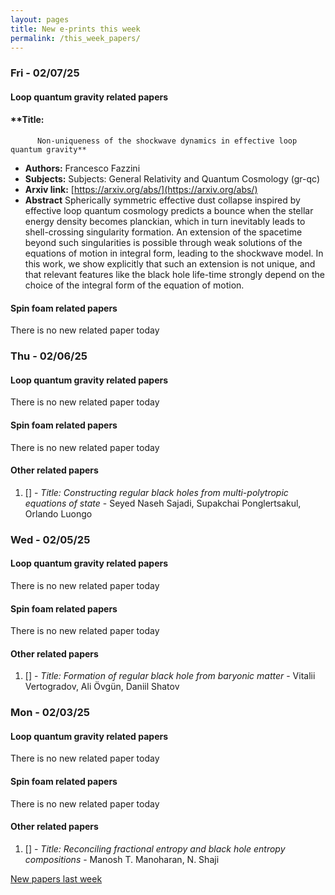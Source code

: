 ```yaml
---
layout: pages
title: New e-prints this week
permalink: /this_week_papers/
---
```




### Fri - 02/07/25

#### Loop quantum gravity related papers

#### **Title:
          Non-uniqueness of the shockwave dynamics in effective loop quantum gravity**
 - **Authors:** Francesco Fazzini
 - **Subjects:** Subjects:
General Relativity and Quantum Cosmology (gr-qc)
 - **Arxiv link:** [https://arxiv.org/abs/](https://arxiv.org/abs/)
 - **Abstract**
 Spherically symmetric effective dust collapse inspired by effective loop quantum cosmology predicts a bounce when the stellar energy density becomes planckian, which in turn inevitably leads to shell-crossing singularity formation. An extension of the spacetime beyond such singularities is possible through weak solutions of the equations of motion in integral form, leading to the shockwave model. In this work, we show explicitly that such an extension is not unique, and that relevant features like the black hole life-time strongly depend on the choice of the integral form of the equation of motion. 

#### Spin foam related papers

There is no new related paper today 

### Thu - 02/06/25

#### Loop quantum gravity related papers

There is no new related paper today 

#### Spin foam related papers

There is no new related paper today 



#### Other related papers

1. [[]](https://arxiv.org/abs/) - *Title:
          Constructing regular black holes from multi-polytropic equations of state* - Seyed Naseh Sajadi, Supakchai Ponglertsakul, Orlando Luongo



### Wed - 02/05/25

#### Loop quantum gravity related papers

There is no new related paper today 

#### Spin foam related papers

There is no new related paper today 



#### Other related papers

1. [[]](https://arxiv.org/abs/) - *Title:
          Formation of regular black hole from baryonic matter* - Vitalii Vertogradov, Ali Övgün, Daniil Shatov



### Mon - 02/03/25

#### Loop quantum gravity related papers

There is no new related paper today 

#### Spin foam related papers

There is no new related paper today 



#### Other related papers

1. [[]](https://arxiv.org/abs/) - *Title:
          Reconciling fractional entropy and black hole entropy compositions* - Manosh T. Manoharan, N. Shaji






[New papers last week]({{site.url}}/archived/weekly/pre-prints/2025/02/03/archived_weekly_papers.html)